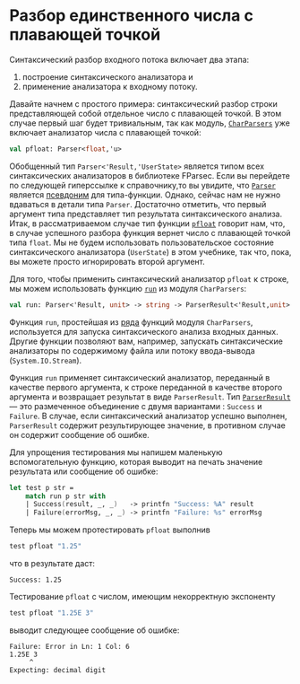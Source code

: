 # Разбор единственного числа с плавающей точкой

Синтаксический разбор входного потока включает два этапа:
  1. построение синтаксического анализатора и
  1. применение анализатора к входному потоку.

Давайте начнем с простого примера: синтаксический разбор строки представляющей собой отдельное число с плавающей точкой.
В этом случае первый шаг будет тривиальным, так как модуль,  [`CharParsers`](http://www.quanttec.com/fparsec/reference/charparsers.html) уже включает анализатор числа с плавающей точкой:

```fsharp
val pfloat: Parser<float,'u>
```

Обобщенный тип `Parser<'Result,'UserState>` является типом всех синтаксических анализаторов в библиотеке FParsec. Если вы перейдете по следующей гиперссылке к справочнику,то вы увидите, что [`Parser`](http://www.quanttec.com/fparsec/reference/primitives.html#members.Parser) является [псевдоним](https://msdn.microsoft.com/ru-ru/library/dd233246.aspx) для типа-функции. Однако, сейчас нам не нужно вдаваться в детали типа `Parser`. Достаточно отметить, что первый аргумент типа представляет тип результата синтаксического анализа. Итак, в рассматриваемом случае тип функции [`pfloat`](http://www.quanttec.com/fparsec/reference/charparsers.html#members.pfloat) говорит нам, что, в случае успешного разбора функция вернет число с плавающей точкой типа `float`. Мы не будем использовать пользовательское состояние синтаксического анализатора (`UserState`) в этом учебнике, так что, пока, вы можете просто игнорировать второй аргумент.

Для того, чтобы применить синтаксический анализатор `pfloat` к строке, мы можем использовать функцию [`run`](http://www.quanttec.com/fparsec/reference/charparsers.html#members.run) из модуля `CharParsers`:

```fsharp
val run: Parser<'Result, unit> -> string -> ParserResult<'Result,unit>
```

Функция `run`, простейшая из [ряда](http://www.quanttec.com/fparsec/reference/charparsers.html#interface.runparser-functions) функций модуля `CharParsers`, используется для запуска синтаксического анализа входных данных. Другие функции позволяют вам, например, запускать синтаксические анализаторы по содержимому файла или потоку ввода-вывода (`System.IO.Stream`).

Функция `run` применяет синтаксический анализатор, переданный в качестве первого аргумента, к строке переданной в качестве второго аргумента и возвращает результат в виде `ParserResult`. Тип [`ParserResult`](http://www.quanttec.com/fparsec/reference/charparsers.html#members.ParserResult)  — это размеченное объединение с двумя вариантами : `Success` и `Failure`. В случае, если синтаксический анализатор успешно выполнен, `ParserResult` содержит результирующее значение, в противном случае он содержит сообщение об ошибке.

Для упрощения тестирования мы напишем маленькую вспомогательную функцию, которая выводит на печать значение результата или сообщение об ошибке:

```fsharp
let test p str =
    match run p str with
    | Success(result, _, _)   -> printfn "Success: %A" result
    | Failure(errorMsg, _, _) -> printfn "Failure: %s" errorMsg
```

Теперь мы можем протестировать `pfloat` выполнив

```fsharp
test pfloat "1.25"
```

что в результате даст:

```
Success: 1.25
```

Тестирование `pfloat` с числом, имеющим некорректную экспоненту

```fsharp
test pfloat "1.25E 3"
```

выводит следующее сообщение об ошибке:

```
Failure: Error in Ln: 1 Col: 6
1.25E 3
     ^
Expecting: decimal digit
```
